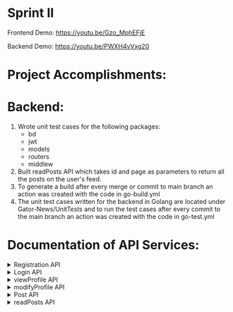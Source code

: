 # Sprint II

Frontend Demo: https://youtu.be/Gzo_MphEFjE

Backend Demo: https://youtu.be/PWXH4vVxg20


# Project Accomplishments:
# Backend:
1. Wrote unit test cases for the following packages:
    - bd
    - jwt
    - models
    - routers
    - middlew
2. Built readPosts API which takes id and page as parameters to return all the posts on the user's feed. 
3. To generate a build after every merge or commit to main branch an action was created with the code in go-build.yml
4. The unit test cases written for the backend in Golang are located under Gator-News/UnitTests and to run the test cases after every commit to the main branch an action was created with the code in go-test.yml
# Documentation of API Services:
<details>
  <summary>Registration API</summary>
  
  - request :  **POST** <br />
  
  - [https://gatornews.herokuapp.com/registration/ ](https://gatornews.herokuapp.com/registration/)
  
  - **BODY** raw
  ``` json
  {
    "name": "Test",
    "lastname": "User",
    "email": "testuser@se.com",
    "password": "123456"
   }
   ```
  - **OUTPUT** 
  ``` json
    "Status : 201 Created"
  ```  

 
</details>

<details>
  <summary>Login API</summary>
  
  - request :  **POST** <br />
  
  - [https://gatornews.herokuapp.com/login/ ](https://gatornews.herokuapp.com/login/)
  
  - **BODY** raw
  ``` json
    { 
          "email": "testuser@se.com", 
          "password": "123456" 
     } 

   ```
  - **OUTPUT** 
  ``` json
    "Status : 201 Created"
  ```  
  ``` json
    {
    "Token": "eyJhbGciOiJIUzI1NiIsInR5cCI6IkpXVCJ9.eyJfaWQiOiI2MjIwMzM4YzlmMTg1MzQxY2U4YTdkOTMiLCJiaW9ncmFwaHkiOiIiLCJiaXJ0aGRhdGUiOiIyMDIyLTAzLTA0VDAxOjA3OjI1LjEyM1oiLCJlbWFpbCI6InRlc3R1c2VyQHNlLmNvbSIsImV4cCI6MTY0NjQ0Mjc0NiwibGFzdG5hbWUiOiJVc2VyIiwibG9jYXRpb24iOiIiLCJuYW1lIjoiVGVzdCIsIndlYnNpdGUiOiIifQ.7tD_XrxyEOLUkZXN-T4Az0yYTuzCW4bomwxouzRXsQM"
    }
   ```
 
</details>

<details>
 
  <summary>viewProfile API</summary>
  
  - request :  **GET** <br />
  
  - [https://gatornews.herokuapp.com/viewProfile?id=6220338c9f185341ce8a7d93 ](https://gatornews.herokuapp.com/viewProfile?id=6220338c9f185341ce8a7d93)
  
  - **OUTPUT** 
  ``` json
    "Status : 201 Created"
  ```  
  ``` json
  
    {"id":"6220338c9f185341ce8a7d93","name":"Test","lastname":"User","BirthDate":"2022-03-04T01:07:25.123Z","email":"testuser@se.com"}
   
   ```
 

 
</details>

<details>
  <summary>modifyProfile API</summary>
  
  - request :  **PUT** <br />
  
  - [https://gatornews.herokuapp.com/modifyProfile ](https://gatornews.herokuapp.com/modifyProfile)
  
  - **BODY** raw
  ``` json
       { 
            "name":"Test" , 
            "lastname": "User", 
            "birthDate": "1995-02-23T00:00:00Z", 
            "location": "Gainesville",
            "biography": "I am MS CS student", 
            "website": "https://github.com/SaiKumarMalve/Gator-News"
        }  

   ```
  - **OUTPUT** 
  ``` json
    "Status : 201 Created"
  ``` 
 
</details>

<details>
  <summary>Post API</summary>
  
  - request :  **POST** <br />
  
  - [https://gatornews.herokuapp.com/post ](https://gatornews.herokuapp.com/post)
  
  - **BODY** raw
  ``` json
       { 
            "message":"This is the Demo for testing purpose"
       }  

   ```
  - **OUTPUT** 
  ``` json
    "Status : 201 Created"
  ``` 
 
</details>

<details>
  <summary>readPosts API</summary>
  
  - request :  **GET** <br />
  
  - [https://gatornews.herokuapp.com/readPosts?id=6220338c9f185341ce8a7d93&page=1 ](https://gatornews.herokuapp.com/readPosts?id=6220338c9f185341ce8a7d93&page=1)
  - **OUTPUT** 
  ``` json
    "Status : 201 Created"
  ``` 
   ``` json
    [ {
        "_id": "622167e0a389bd529161b5db",
        "userID": "6220338c9f185341ce8a7d93",
        "message": "Test User Message",
        "date": "2022-03-04T01:14:08.847Z"
    },
    {
        "_id": "622167cceaa1be5c027fd250",
        "userID": "6220338c9f185341ce8a7d93",
        "message": "This is the Demo for testing purpose",
        "date": "2022-03-04T01:13:48.978Z"
    } ]
  ``` 
 
</details>

